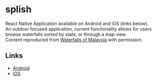 # splish
React Native Application available on Android and iOS (links below).  
An outdoor focused application, current functionality allows for users browse waterfalls sorted by state, or through a map view.  
Content reproduced from [Waterfalls of Malaysia](https://waterfallsofmalaysia.com/d.php) with permission.  


## Links
- [Android](https://play.google.com/store/apps/details?id=com.splish14092022&pli=1)
- [iOS](https://apps.apple.com/us/app/splishmy/id6443442595)

